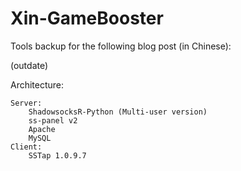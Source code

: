 # Xin-GameBooster

Tools backup for the following blog post (in Chinese):

(outdate)
	
Architecture:

	Server:
		ShadowsocksR-Python (Multi-user version)
		ss-panel v2 
		Apache
		MySQL
	Client:
		SSTap 1.0.9.7
